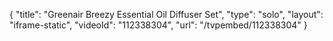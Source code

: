 {
    "title": "Greenair Breezy Essential Oil Diffuser Set",
    "type": "solo",
    "layout": "iframe-static",
    "videoId": "112338304",
    "url": "\/tvpembed\/112338304"
}